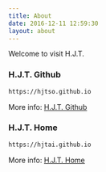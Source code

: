 ```yaml
---
title: About
date: 2016-12-11 12:59:30
layout: about
---
```


Welcome to visit H.J.T.

### H.J.T. Github

``` bash
https://hjtso.github.io
```

More info: [H.J.T. Github](https://hjtso.github.io)

### H.J.T. Home

``` bash
https://hjtai.github.io
```

More info: [H.J.T. Home](https://hjtai.github.io)
